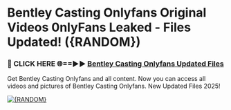 # Bentley Casting Onlyfans Original Videos 0nlyFans Leaked - Files Updated! ({RANDOM})

<h3>🔴 CLICK HERE 🌐==►► <a href="https://betterlinks.top/A2PfLJ" rel="nofollow">Bentley Casting Onlyfans Updated Files</a></h3>

Get Bentley Casting Onlyfans and all content. Now you can access all videos and pictures of Bentley Casting Onlyfans. New Updated Files 2025!

[![{RANDOM}](https://i.imgur.com/ppqm5kG.gif)](https://betterlinks.top/A2PfLJ)